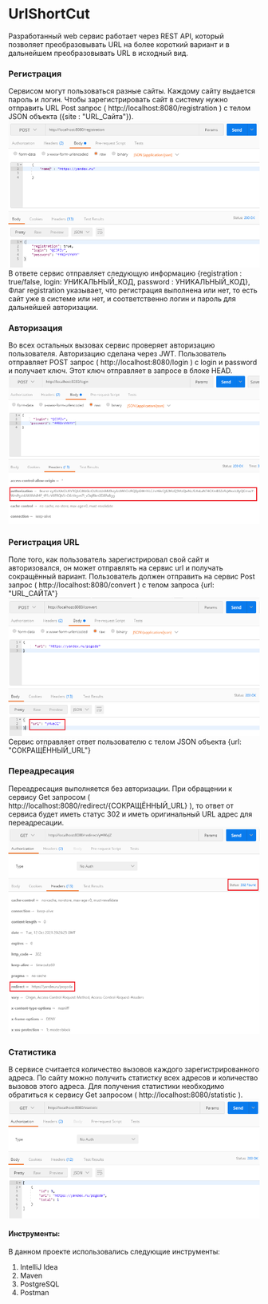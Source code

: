 # UrlShortCut
 Разработанный web сервис работает через REST API, который позволяет преобразовывать URL на более короткий вариант и в дальнейшем преобразовывать URL в исходный вид.  
 ### Регистрация
 Сервисом могут пользоваться разные сайты. Каждому сайту выдается пароль и логин. Чтобы зарегистрировать сайт в систему нужно отправить URL Post запрос ( http://localhost:8080/registration ) с телом JSON объекта ({site : "URL_Сайта"}). 
 ![регистрация](src/main/resources/images/registration.png)     
 В ответе сервис отправляет следующую информацию {registration : true/false, login: УНИКАЛЬНЫЙ_КОД, password : УНИКАЛЬНЫЙ_КОД}, Флаг registration указывает, что регистрация выполнена или нет, то есть сайт уже в системе или нет, и соответственно логин и пароль для дальнейшей авторизации.     
 ### Авторизация
Во всех остальных вызовах сервис проверяет авторизацию пользователя. Авторизацию сделана через JWT. Пользователь отправляет POST запрос ( http://localhost:8080/login ) с login и password и получает ключ. Этот ключ отправляет в запросе в блоке HEAD.  
 ![регистрация](src/main/resources/images/login.png)     
 ### Регистрация URL
Поле того, как пользователь зарегистрировал свой сайт и авторизовался, он может отправлять на сервис url и получать сокращённый вариант. Пользователь должен отправить на сервис Post запрос ( http://localhost:8080/convert ) с телом запроса {url: "URL_САЙТА"}
 ![регистрация](src/main/resources/images/convert_url.png)     
Сервис отправляет ответ пользователю с телом JSON объекта {url: "СОКРАЩЁННЫЙ_URL"}
 ### Переадресация
 Переадресация выполняется без авторизации. При обращении к сервису Get запросом ( http://localhost:8080/redirect/{СОКРАЩЁННЫЙ_URL} ), то ответ от сервиса будет иметь статус 302 и иметь оригинальный URL адрес для переадресации.  
 ![регистрация](src/main/resources/images/redirect.png)     
 ### Статистика
В сервисе считается количество вызовов каждого зарегистрированного адреса. По сайту можно получить статистку всех адресов и количество вызовов этого адреса. Для получения статистики необходимо обратиться к сервису Get запросом ( http://localhost:8080/statistic ).
 ![регистрация](src/main/resources/images/statistic.png)     

#### Инструменты:
В данном проекте использовались следующие инструменты:      
1) IntelliJ Idea    
2) Maven        
3) PostgreSQL      
4) Postman      


